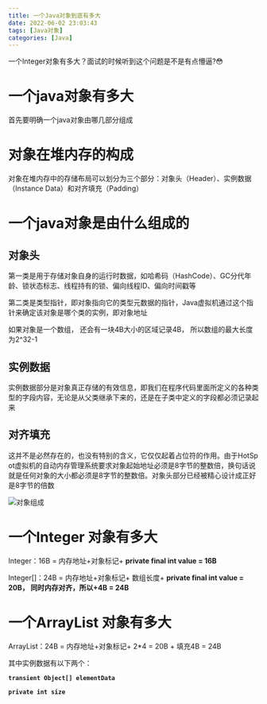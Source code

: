```yaml
---
title: 一个Java对象到底有多大
date: 2022-06-02 23:03:43
tags: [Java对象]
categories: [Java]
---
```


一个Integer对象有多大？面试的时候听到这个问题是不是有点懵逼?😳

<!--more-->

# 一个java对象有多大

首先要明确一个java对象由哪几部分组成

# 对象在堆内存的构成

对象在堆内存中的存储布局可以划分为三个部分：对象头（Header）、实例数据（Instance Data）和对齐填充（Padding）

# 一个java对象是由什么组成的

## 对象头

第一类是用于存储对象自身的运行时数据，如哈希码（HashCode）、GC分代年龄、锁状态标志、线程持有的锁、偏向线程ID、偏向时间戳等

第二类是类型指针，即对象指向它的类型元数据的指针，Java虚拟机通过这个指针来确定该对象是哪个类的实例，即对象地址

如果对象是一个数组， 还会有一块4B大小的区域记录4B， 所以数组的最大长度为2^32-1

## 实例数据

实例数据部分是对象真正存储的有效信息，即我们在程序代码里面所定义的各种类型的字段内容，无论是从父类继承下来的，还是在子类中定义的字段都必须记录起来

## 对齐填充

这并不是必然存在的，也没有特别的含义，它仅仅起着占位符的作用。由于HotSp ot虚拟机的自动内存管理系统要求对象起始地址必须是8字节的整数倍，换句话说就是任何对象的大小都必须是8字节的整数倍。对象头部分已经被精心设计成正好是8字节的倍数

![对象组成](对象组成.png)

# 一个Integer 对象有多大

Integer：16B = 内存地址+对象标记+ **private final int value = 16B**

Integer[]：24B = 内存地址+对象标记+ 数组长度+ **private final int value = 20B， 同时内存对齐，所以+4B = 24B**

# 一个ArrayList 对象有多大

ArrayList：24B = 内存地址+对象标记+ 2*4 = 20B + 填充4B = 24B

其中实例数据有以下两个：


**`transient Object[] elementData`**

**`private int size`**